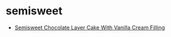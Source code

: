 # semisweet

 * [Semisweet Chocolate Layer Cake With Vanilla Cream Filling](index/s/semisweet-chocolate-layer-cake-with-vanilla-cream-filling-233943.json)
